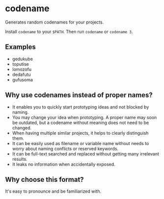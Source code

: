# codename
Generates random codenames for your projects.

Install `codename` to your `$PATH`. Then run `codename` or `codename 3`.

## Examples
- gedukube
- toputise
- lomozofu
- dedafutu
- gufusoma

## Why use codenames instead of proper names?
- It enables you to quickly start prototyping ideas and not blocked by naming.
- You may change your idea when prototyping. A proper name may soon be outdated, but a codename without meaning does not need to be changed.
- When having multiple similar projects, it helps to clearly distinguish them.
- It can be easily used as filename or variable name without needs to worry about naming conflicts or reserved keywords.
- It can be full-text searched and replaced without getting many irrelevant results.
- It leaks no information when accidentally exposed.

## Why choose this format?
It's easy to pronounce and be familiarized with.
